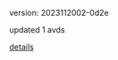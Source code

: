version: 2023112002-0d2e

updated 1 avds

[details](https://github.com/0x74f917491bfa7ebfa379/ali_avd_db/blob/master/change_log/2023/11/20/02/0d2e.txt)
